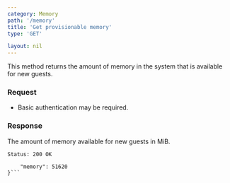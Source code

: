 ```yaml
---
category: Memory
path: '/memory'
title: 'Get provisionable memory'
type: 'GET'

layout: nil
---
```


This method returns the amount of memory in the system that is available for new guests.

### Request

* Basic authentication may be required.

### Response

The amount of memory available for new guests in MiB.

```Status: 200 OK```
```{
    "memory": 51620
}```

